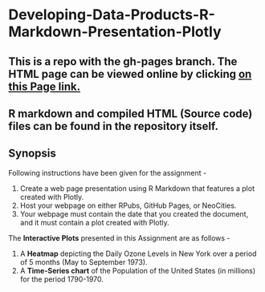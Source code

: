 # Developing-Data-Products-R-Markdown-Presentation-Plotly

## This is a repo with the gh-pages branch. The HTML page can be viewed online by clicking [on this Page link.](https://rpubs.com/Yashgujre/Developingdataproducts)

## R markdown and compiled HTML (Source code) files can be found in the repository itself.

## Synopsis

Following instructions have been given for the assignment -   

1. Create a web page presentation using R Markdown that features a plot created with Plotly.  
2. Host your webpage on either RPubs, GitHub Pages, or NeoCities.   
3. Your webpage must contain the date that you created the document, and it must contain a plot created with Plotly.

The **Interactive Plots** presented in this Assignment are as follows -

1. A **Heatmap** depicting the Daily Ozone Levels in New York over a period of 5 months (May to September 1973).
2. A **Time-Series chart** of the Population of the United States (in millions) for the period 1790-1970.
